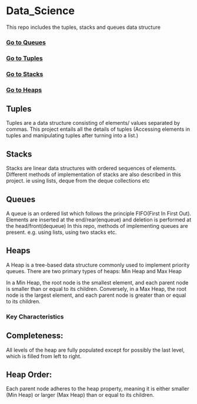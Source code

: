 
# Data_Science
This repo includes the tuples, stacks and queues data structure
### [Go to Queues](#queues)
### [Go to Tuples](#tuples)
### [Go to Stacks](#stacks)
### [Go to Heaps](#heaps)
   ## Tuples
   Tuples are a data structure consisting of elements/ values separated by commas. This project entails all the details of tuples
   (Accessing elements in tuples and manipulating tuples after turning into a list.)

   ## Stacks
   Stacks are linear data structures with ordered sequences of elements. Different methods of implementation of stacks are also described in this project. ie using lists, deque from the 
   deque collections etc

   ## Queues
   A queue is an ordered list which follows the principle FIFO(First In First Out). Elements are inserted at the end/rear(enqueue) and deletion is performed at the head/front(dequeue)
   In this repo, methods of implementing queues are present. e.g. using lists, using two stacks etc.

   ## Heaps
   A Heap is a tree-based data structure commonly used to implement priority queues. There are two primary types of heaps: Min Heap and Max Heap

   In a Min Heap, the root node is the smallest element, and each parent node is smaller than or equal to its children. Conversely, in a Max Heap, the root node is the largest element, 
   and each parent node is greater than or equal to its children.

   ### Key Characteristics
   ## Completeness: 
   All levels of the heap are fully populated except for possibly the last level, which is filled from left to right.
   ## Heap Order: 
   Each parent node adheres to the heap property, meaning it is either smaller (Min Heap) or larger (Max Heap) than or equal to its children.

   

